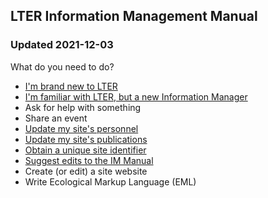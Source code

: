 ## LTER Information Management Manual
### Updated 2021-12-03

What do you need to do?

* [I'm brand new to LTER](http://lter.github.io/im-manual/new-to-lter)
* [I'm familiar with LTER, but a new Information Manager](http://lter.github.io/im-manual/new-to-im)
* Ask for help with something
* Share an event
* [Update my site's personnel](http://lter.github.io/im-manual/site-personnel)
* [Update my site's publications](https://lter.github.io/im-manual/site-publications)
* [Obtain a unique site identifier](https://lter.github.io/im-manual/site-identifier)
* [Suggest edits to the IM Manual](https://github.com/lter/im-manual/issues)
* Create (or edit) a site website
* Write Ecological Markup Language (EML)
